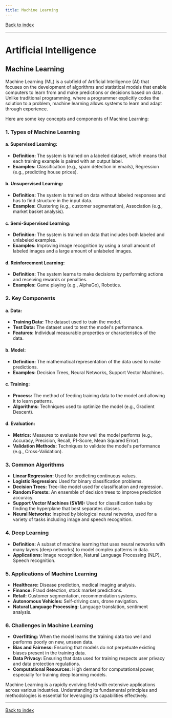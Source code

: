 ```yaml
---
title: Machine Learning
---
```


[Back to index](index.html)

---
# Artificial Intelligence
## Machine Learning

Machine Learning (ML) is a subfield of Artificial Intelligence (AI) that focuses on the development of algorithms and statistical models that enable computers to learn from and make predictions or decisions based on data. Unlike traditional programming, where a programmer explicitly codes the solution to a problem, machine learning allows systems to learn and adapt through experience.

Here are some key concepts and components of Machine Learning:

### 1. **Types of Machine Learning**

#### a. Supervised Learning:
- **Definition:** The system is trained on a labeled dataset, which means that each training example is paired with an output label.
- **Examples:** Classification (e.g., spam detection in emails), Regression (e.g., predicting house prices).

#### b. Unsupervised Learning:
- **Definition:** The system is trained on data without labeled responses and has to find structure in the input data.
- **Examples:** Clustering (e.g., customer segmentation), Association (e.g., market basket analysis).

#### c. Semi-Supervised Learning:
- **Definition:** The system is trained on data that includes both labeled and unlabeled examples.
- **Examples:** Improving image recognition by using a small amount of labeled images and a large amount of unlabeled images.

#### d. Reinforcement Learning:
- **Definition:** The system learns to make decisions by performing actions and receiving rewards or penalties.
- **Examples:** Game playing (e.g., AlphaGo), Robotics.

### 2. **Key Components**

#### a. Data:
- **Training Data:** The dataset used to train the model.
- **Test Data:** The dataset used to test the model's performance.
- **Features:** Individual measurable properties or characteristics of the data.

#### b. Model:
- **Definition:** The mathematical representation of the data used to make predictions.
- **Examples:** Decision Trees, Neural Networks, Support Vector Machines.

#### c. Training:
- **Process:** The method of feeding training data to the model and allowing it to learn patterns.
- **Algorithms:** Techniques used to optimize the model (e.g., Gradient Descent).

#### d. Evaluation:
- **Metrics:** Measures to evaluate how well the model performs (e.g., Accuracy, Precision, Recall, F1-Score, Mean Squared Error).
- **Validation Methods:** Techniques to validate the model's performance (e.g., Cross-Validation).

### 3. **Common Algorithms**

- **Linear Regression:** Used for predicting continuous values.
- **Logistic Regression:** Used for binary classification problems.
- **Decision Trees:** Tree-like model used for classification and regression.
- **Random Forests:** An ensemble of decision trees to improve prediction accuracy.
- **Support Vector Machines (SVM):** Used for classification tasks by finding the hyperplane that best separates classes.
- **Neural Networks:** Inspired by biological neural networks, used for a variety of tasks including image and speech recognition.

### 4. **Deep Learning**

- **Definition:** A subset of machine learning that uses neural networks with many layers (deep networks) to model complex patterns in data.
- **Applications:** Image recognition, Natural Language Processing (NLP), Speech recognition.

### 5. **Applications of Machine Learning**

- **Healthcare:** Disease prediction, medical imaging analysis.
- **Finance:** Fraud detection, stock market predictions.
- **Retail:** Customer segmentation, recommendation systems.
- **Autonomous Vehicles:** Self-driving cars, drone navigation.
- **Natural Language Processing:** Language translation, sentiment analysis.

### 6. **Challenges in Machine Learning**

- **Overfitting:** When the model learns the training data too well and performs poorly on new, unseen data.
- **Bias and Fairness:** Ensuring that models do not perpetuate existing biases present in the training data.
- **Data Privacy:** Ensuring that data used for training respects user privacy and data protection regulations.
- **Computational Resources:** High demand for computational power, especially for training deep learning models.

Machine Learning is a rapidly evolving field with extensive applications across various industries. Understanding its fundamental principles and methodologies is essential for leveraging its capabilities effectively.

---
[Back to index](index.html)
